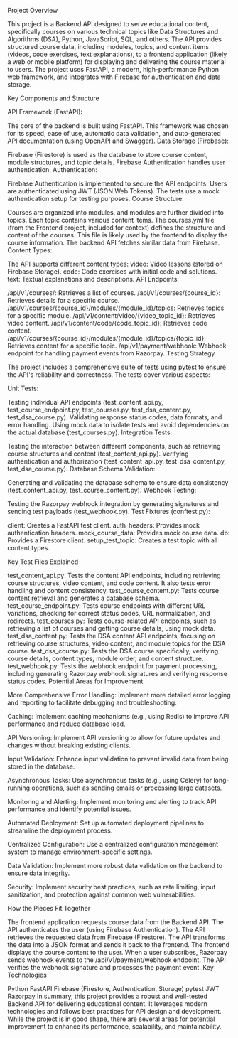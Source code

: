Project Overview

This project is a Backend API designed to serve educational content, specifically courses on various technical topics like Data Structures and Algorithms (DSA), Python, JavaScript, SQL, and others. The API provides structured course data, including modules, topics, and content items (videos, code exercises, text explanations), to a frontend application (likely a web or mobile platform) for displaying and delivering the course material to users. The project uses FastAPI, a modern, high-performance Python web framework, and integrates with Firebase for authentication and data storage.

Key Components and Structure

API Framework (FastAPI):

The core of the backend is built using FastAPI. This framework was chosen for its speed, ease of use, automatic data validation, and auto-generated API documentation (using OpenAPI and Swagger).
Data Storage (Firebase):

Firebase (Firestore) is used as the database to store course content, module structures, and topic details. Firebase Authentication handles user authentication.
Authentication:

Firebase Authentication is implemented to secure the API endpoints. Users are authenticated using JWT (JSON Web Tokens). The tests use a mock authentication setup for testing purposes.
Course Structure:

Courses are organized into modules, and modules are further divided into topics. Each topic contains various content items.
The courses.yml file (from the Frontend project, included for context) defines the structure and content of the courses. This file is likely used by the frontend to display the course information. The backend API fetches similar data from Firebase.
Content Types:

The API supports different content types:
video: Video lessons (stored on Firebase Storage).
code: Code exercises with initial code and solutions.
text: Textual explanations and descriptions.
API Endpoints:

/api/v1/courses/: Retrieves a list of courses.
/api/v1/courses/{course_id}: Retrieves details for a specific course.
/api/v1/courses/{course_id}/modules/{module_id}/topics: Retrieves topics for a specific module.
/api/v1/content/video/{video_topic_id}: Retrieves video content.
/api/v1/content/code/{code_topic_id}: Retrieves code content.
/api/v1/courses/{course_id}/modules/{module_id}/topics/{topic_id}: Retrieves content for a specific topic.
/api/v1/payment/webhook: Webhook endpoint for handling payment events from Razorpay.
Testing Strategy

The project includes a comprehensive suite of tests using pytest to ensure the API's reliability and correctness. The tests cover various aspects:

Unit Tests:

Testing individual API endpoints (test_content_api.py, test_course_endpoint.py, test_courses.py, test_dsa_content.py, test_dsa_course.py).
Validating response status codes, data formats, and error handling.
Using mock data to isolate tests and avoid dependencies on the actual database (test_courses.py).
Integration Tests:

Testing the interaction between different components, such as retrieving course structures and content (test_content_api.py).
Verifying authentication and authorization (test_content_api.py, test_dsa_content.py, test_dsa_course.py).
Database Schema Validation:

Generating and validating the database schema to ensure data consistency (test_content_api.py, test_course_content.py).
Webhook Testing:

Testing the Razorpay webhook integration by generating signatures and sending test payloads (test_webhook.py).
Test Fixtures (conftest.py):

client: Creates a FastAPI test client.
auth_headers: Provides mock authentication headers.
mock_course_data: Provides mock course data.
db: Provides a Firestore client.
setup_test_topic: Creates a test topic with all content types.

Key Test Files Explained

test_content_api.py: Tests the content API endpoints, including retrieving course structures, video content, and code content. It also tests error handling and content consistency.
test_course_content.py: Tests course content retrieval and generates a database schema.
test_course_endpoint.py: Tests course endpoints with different URL variations, checking for correct status codes, URL normalization, and redirects.
test_courses.py: Tests course-related API endpoints, such as retrieving a list of courses and getting course details, using mock data.
test_dsa_content.py: Tests the DSA content API endpoints, focusing on retrieving course structures, video content, and module topics for the DSA course.
test_dsa_course.py: Tests the DSA course specifically, verifying course details, content types, module order, and content structure.
test_webhook.py: Tests the webhook endpoint for payment processing, including generating Razorpay webhook signatures and verifying response status codes.
Potential Areas for Improvement

More Comprehensive Error Handling: Implement more detailed error logging and reporting to facilitate debugging and troubleshooting.

Caching: Implement caching mechanisms (e.g., using Redis) to improve API performance and reduce database load.

API Versioning: Implement API versioning to allow for future updates and changes without breaking existing clients.

Input Validation: Enhance input validation to prevent invalid data from being stored in the database.

Asynchronous Tasks: Use asynchronous tasks (e.g., using Celery) for long-running operations, such as sending emails or processing large datasets.

Monitoring and Alerting: Implement monitoring and alerting to track API performance and identify potential issues.

Automated Deployment: Set up automated deployment pipelines to streamline the deployment process.

Centralized Configuration: Use a centralized configuration management system to manage environment-specific settings.

Data Validation: Implement more robust data validation on the backend to ensure data integrity.

Security: Implement security best practices, such as rate limiting, input sanitization, and protection against common web vulnerabilities.

How the Pieces Fit Together

The frontend application requests course data from the Backend API.
The API authenticates the user (using Firebase Authentication).
The API retrieves the requested data from Firebase (Firestore).
The API transforms the data into a JSON format and sends it back to the frontend.
The frontend displays the course content to the user.
When a user subscribes, Razorpay sends webhook events to the /api/v1/payment/webhook endpoint.
The API verifies the webhook signature and processes the payment event.
Key Technologies

Python
FastAPI
Firebase (Firestore, Authentication, Storage)
pytest
JWT
Razorpay
In summary, this project provides a robust and well-tested Backend API for delivering educational content. It leverages modern technologies and follows best practices for API design and development. While the project is in good shape, there are several areas for potential improvement to enhance its performance, scalability, and maintainability.
